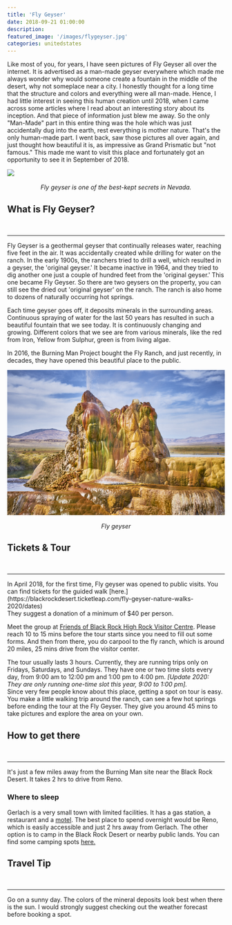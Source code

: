 ```yaml
---
title: 'Fly Geyser'
date: 2018-09-21 01:00:00
description:
featured_image: '/images/flygeyser.jpg'
categories: unitedstates
---
```


Like most of you, for years, I have seen pictures of Fly Geyser all over the internet. It is advertised as a man-made geyser everywhere which made me always wonder why would someone create a fountain in the middle of the desert, why not someplace near a city.  I honestly thought for a long time that the structure and colors and everything were all man-made. Hence, I had little interest in seeing this human creation until 2018, when I came across some articles where I read about an interesting story about its inception. And that piece of information just blew me away.  So the only "Man-Made" part in this entire thing was the hole which was just accidentally dug into the earth, rest everything is mother nature. That's the only human-made part. I went back, saw those pictures all over again, and just thought how beautiful it is,  as impressive as Grand Prismatic but "not famous." This made me want to visit this place and fortunately got an opportunity to see it in September of 2018.

![]({{site.data.settings.basic_settings.cdn_url}}/flygeyser/flygeyserafternoon.jpg)
<center class="image-caption"><i>Fly geyser is one of the best-kept secrets in Nevada.</i></center>

## What is Fly Geyser?
<br>
<hr>

Fly Geyser is a geothermal geyser that continually releases water, reaching five feet in the air. It was accidentally created while drilling for water on the ranch.  In the early 1900s, the ranchers tried to drill a well, which resulted in a geyser, the 'original geyser.' It became inactive in 1964, and they tried to dig another one just a couple of hundred feet from the 'original geyser.' This one became Fly Geyser. So there are two geysers on the property, you can still see the dried out 'original geyser' on the ranch. The ranch is also home to dozens of naturally occurring hot springs.


Each time geyser goes off, it deposits minerals in the surrounding areas. Continuous spraying of water for the last 50 years has resulted in such a beautiful fountain that we see today. It is continuously changing and growing. Different colors that we see are from various minerals, like the red from Iron, Yellow from Sulphur, green is from living algae.

In 2016, the Burning Man Project bought the Fly Ranch, and just recently, in decades, they have opened this beautiful place to the public.

![](/images/flygeyser.jpg)
<center class="image-caption"><i>Fly geyser</i></center>

## Tickets & Tour
<br>
<hr>
In April 2018, for the first time, Fly geyser was opened to public visits. You can find tickets for the guided walk [here.](https://blackrockdesert.ticketleap.com/fly-geyser-nature-walks-2020/dates)
<br>They suggest a donation of a minimum of $40 per person.

Meet the group at [Friends of Black Rock High Rock Visitor Centre](https://goo.gl/maps/VFZVwrh6wpe7FRDJ8). Please reach 10 to 15 mins before the tour starts since you need to fill out some forms. And then from there, you do carpool to the fly ranch, which is around 20 miles, 25 mins drive from the visitor center.

The tour usually lasts 3 hours. Currently, they are running trips only on Fridays, Saturdays, and Sundays. They have one or two time slots every day, from 9:00 am to 12:00 pm and 1:00 pm to 4:00 pm. *[Update 2020: They are only running one-time slot this year, 9:00 to 1:00 pm].* <br>
Since very few people know about this place, getting a spot on tour is easy. You make a little walking trip around the ranch, can see a few hot springs before ending the tour at the Fly Geyser. They give you around 45 mins to take pictures and explore the area on your own.


## How to get there
<br>
<hr>
It's just a few miles away from the Burning Man site near the Black Rock Desert. It takes 2 hrs to drive from Reno.

### Where to sleep
Gerlach is a very small town with limited facilities. It has a gas station, a restaurant and a [motel](https://visitgerlach.com/brunos-country-club/). The best place to spend overnight would be Reno, which is easily accessible and just 2 hrs away from Gerlach. The other option is to camp in the Black Rock Desert or nearby public lands. You can find some camping spots [here.](http://blackrockdesert.org/camping-in-the-nca/)


## Travel Tip
<br>
<hr>

Go on a sunny day.
The colors of the mineral deposits look best when there is the sun. I would strongly suggest checking out the weather forecast before booking a spot.